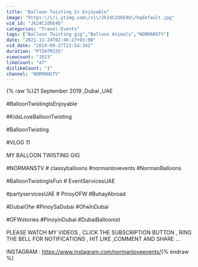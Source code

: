 ```yaml
---
title: "Balloon Twisting Is Enjoyable"
image: "https:\/\/i.ytimg.com\/vi\/Jk24C2d6E4Q\/hqdefault.jpg"
vid_id: "Jk24C2d6E4Q"
categories: "Travel-Events"
tags: ["Balloon Twisting gig","Balloon Animals","NORMANSTV"]
date: "2021-11-24T02:46:27+03:00"
vid_date: "2019-09-27T22:54:34Z"
duration: "PT1H7M33S"
viewcount: "1623"
likeCount: "47"
dislikeCount: "1"
channel: "NORMANSTV"
---
```

{% raw %}21 September 2019 ,Dubai ,UAE<br /><br />#BalloonTwistingIsEnjoyable<br /><br />#KidsLoveBalloonTwisting<br /><br />#BalloonTwisting<br /><br />#VLOG 11 <br /><br />MY BALLOON TWISTING GIG <br /><br />#NORMANSTV # classyballoons #normanlovevents #NormanBalloons<br /><br />#BalloonTwistingIsFun # EventServicesUAE <br /><br />#partyservicesUAE # PinoyOFW #BuhayAbroad<br /><br />#DubaiOfw #PinoySaDubai #OfwInDubai<br /><br />#OFWstories #PinoyinDubai #DubaiBalloonist <br /><br />PLEASE WATCH MY VIDEOS , CLICK THE SUBSCRIPTION BUTTON , RING THE BELL FOR NOTIFICATIONS , HIT LIKE ,COMMENT AND SHARE ...<br /><br />INSTAGRAM : <a rel="nofollow" target="blank" href="https://www.instagram.com/normanloveevents/">https://www.instagram.com/normanloveevents/</a>{% endraw %}
